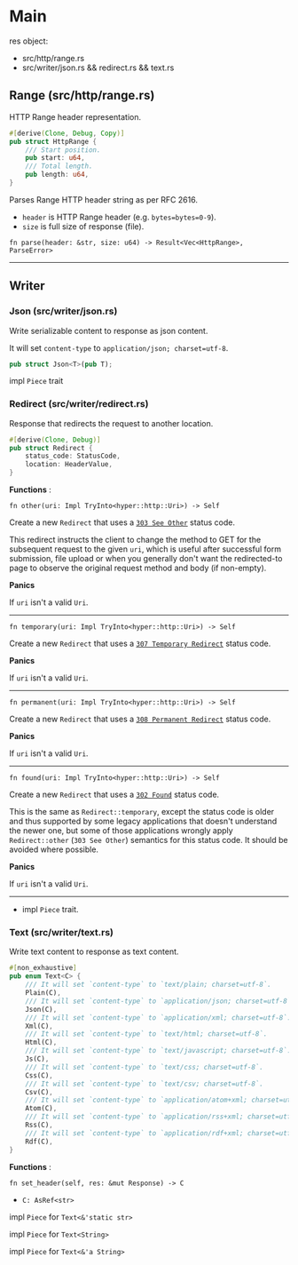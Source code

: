 # Main
res object:
* src/http/range.rs
* src/writer/json.rs && redirect.rs && text.rs

## Range (src/http/range.rs)

HTTP Range header representation.
```rust
#[derive(Clone, Debug, Copy)]
pub struct HttpRange {
    /// Start position.
    pub start: u64,
    /// Total length.
    pub length: u64,
}
```

Parses Range HTTP header string as per RFC 2616.

* `header` is HTTP Range header (e.g. `bytes=bytes=0-9`).
* `size` is full size of response (file).

`fn parse(header: &str, size: u64) -> Result<Vec<HttpRange>, ParseError>`

---

## Writer 

### Json (src/writer/json.rs)
Write serializable content to response as json content.

It will set ```content-type``` to ```application/json; charset=utf-8```.
```rust
pub struct Json<T>(pub T);
```

impl `Piece` trait

### Redirect (src/writer/redirect.rs)

Response that redirects the request to another location.

```rust
#[derive(Clone, Debug)]
pub struct Redirect {
    status_code: StatusCode,
    location: HeaderValue,
}
```

__Functions__ :

`fn other(uri: Impl TryInto<hyper::http::Uri>) -> Self`

Create a new `Redirect` that uses a [`303 See Other`][mdn] status code.

This redirect instructs the client to change the method to GET for the subsequent request
to the given `uri`, which is useful after successful form submission, file upload or when
you generally don't want the redirected-to page to observe the original request method and
body (if non-empty).

__Panics__

If `uri` isn't a valid `Uri`.

[mdn]: https://developer.mozilla.org/en-US/docs/Web/HTTP/Status/303

---

`fn temporary(uri: Impl TryInto<hyper::http::Uri>) -> Self`

Create a new `Redirect` that uses a [`307 Temporary Redirect`][mdn] status code.

__Panics__

If `uri` isn't a valid `Uri`.

[mdn]: https://developer.mozilla.org/en-US/docs/Web/HTTP/Status/307

---

`fn permanent(uri: Impl TryInto<hyper::http::Uri>) -> Self`

Create a new `Redirect` that uses a [`308 Permanent Redirect`][mdn] status code.

__Panics__

If `uri` isn't a valid `Uri`.

[mdn]: https://developer.mozilla.org/en-US/docs/Web/HTTP/Status/308

---

`fn found(uri: Impl TryInto<hyper::http::Uri>) -> Self`

Create a new `Redirect` that uses a [`302 Found`][mdn] status code.

This is the same as `Redirect::temporary`, except the status code is older and thus
supported by some legacy applications that doesn't understand the newer one, but some of
those applications wrongly apply `Redirect::other` (`303 See Other`) semantics for this
status code. It should be avoided where possible.

__Panics__

If `uri` isn't a valid `Uri`.

[mdn]: https://developer.mozilla.org/en-US/docs/Web/HTTP/Status/303

---

* impl `Piece` trait.

### Text (src/writer/text.rs)

Write text content to response as text content.

```rust
#[non_exhaustive]
pub enum Text<C> {
    /// It will set `content-type` to `text/plain; charset=utf-8`.
    Plain(C),
    /// It will set `content-type` to `application/json; charset=utf-8`.
    Json(C),
    /// It will set `content-type` to `application/xml; charset=utf-8`.
    Xml(C),
    /// It will set `content-type` to `text/html; charset=utf-8`.
    Html(C),
    /// It will set `content-type` to `text/javascript; charset=utf-8`.
    Js(C),
    /// It will set `content-type` to `text/css; charset=utf-8`.
    Css(C),
    /// It will set `content-type` to `text/csv; charset=utf-8`.
    Csv(C),
    /// It will set `content-type` to `application/atom+xml; charset=utf-8`.
    Atom(C),
    /// It will set `content-type` to `application/rss+xml; charset=utf-8`.
    Rss(C),
    /// It will set `content-type` to `application/rdf+xml; charset=utf-8`.
    Rdf(C),
}
```

__Functions__ : 

`fn set_header(self, res: &mut Response) -> C`
* `C: AsRef<str>`

impl `Piece` for `Text<&'static str>`

impl `Piece` for `Text<String>`

impl `Piece` for `Text<&'a String>`